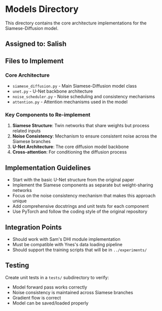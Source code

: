 # Models Directory

This directory contains the core architecture implementations for the Siamese-Diffusion model.

## Assigned to: Salish

## Files to Implement

### Core Architecture
- `siamese_diffusion.py` - Main Siamese-Diffusion model class
- `unet.py` - U-Net backbone architecture
- `noise_scheduler.py` - Noise scheduling and consistency mechanisms
- `attention.py` - Attention mechanisms used in the model

### Key Components to Re-implement
1. **Siamese Structure**: Twin networks that share weights but process related inputs
2. **Noise Consistency**: Mechanism to ensure consistent noise across the Siamese branches
3. **U-Net Architecture**: The core diffusion model backbone
4. **Cross-attention**: For conditioning the diffusion process

## Implementation Guidelines
- Start with the basic U-Net structure from the original paper
- Implement the Siamese components as separate but weight-sharing networks
- Focus on the noise consistency mechanism that makes this approach unique
- Add comprehensive docstrings and unit tests for each component
- Use PyTorch and follow the coding style of the original repository

## Integration Points
- Should work with Sam's DHI module implementation
- Must be compatible with Ynes's data loading pipeline
- Should support the training scripts that will be in `../experiments/`

## Testing
Create unit tests in a `tests/` subdirectory to verify:
- Model forward pass works correctly
- Noise consistency is maintained across Siamese branches
- Gradient flow is correct
- Model can be saved/loaded properly 